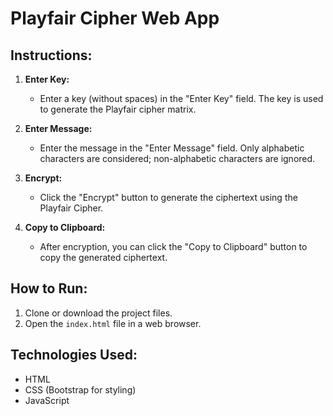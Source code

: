 # Playfair Cipher Web App

## Instructions:

1. **Enter Key:**
   - Enter a key (without spaces) in the "Enter Key" field. The key is used to generate the Playfair cipher matrix.

2. **Enter Message:**
   - Enter the message in the "Enter Message" field. Only alphabetic characters are considered; non-alphabetic characters are ignored.

3. **Encrypt:**
   - Click the "Encrypt" button to generate the ciphertext using the Playfair Cipher.

4. **Copy to Clipboard:**
   - After encryption, you can click the "Copy to Clipboard" button to copy the generated ciphertext.

## How to Run:

1. Clone or download the project files.
2. Open the `index.html` file in a web browser.

## Technologies Used:

- HTML
- CSS (Bootstrap for styling)
- JavaScript
